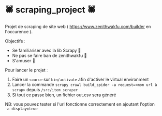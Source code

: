 # 🕷️ scraping_project 🕷️

Projet de scraping de site web ( https://www.zenithwakfu.com/builder en l'occurence ).

Objectifs :

- Se familiariser avec la lib Scrapy 👷
- Ne pas se faire ban de zenithwakfu 🛑
- S'amuser 🎉


Pour lancer le projet :

1) Faire un `source` sur `bin/activate` afin d'activer le virtual environment
2) Lancer la commande `scrapy crawl build_spider -a request=<mon url à scrap>` depuis `/src/item_scraper`
3) Si tout ce passe bien, un fichier out.csv sera généré

NB: vous pouvez tester si l'url fonctionne correctement en ajoutant l'option `-a display=true`